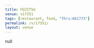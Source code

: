 ```yaml
---
title: FUJITSU
venue: v17351
tags: [restaurant, food, "fhrs:661773"]
permalink: /v/17351/
layout: venue
---
```

null